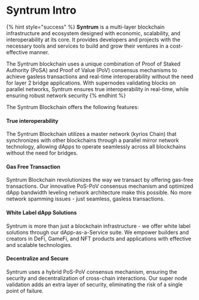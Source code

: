 
# Syntrum Intro

{% hint style="success" %}
**Syntrum** is a multi-layer blockchain infrastructure and ecosystem designed with economic, scalability, and interoperability at its core. It provides developers and projects with the necessary tools and services to build and grow their ventures in a cost-effective manner.

The Syntrum blockchain uses a unique combination of Proof of Staked Authority (PoSA) and Proof of Value (PoV) consensus mechanisms to achieve gasless transactions and real-time interoperability without the need for layer 2 bridge applications. With supernodes validating blocks on parallel networks, Syntrum ensures true interoperability in real-time, while ensuring robust network security
{% endhint %}

&#x20;The Syntrum Blockchain offers the following features:

#### True interoperability

The Syntrum Blockchain utilizes a master network (kyrios Chain) that synchronizes with other blockchains through a parallel mirror network technology, allowing dApps to operate seamlessly across all blockchains without the need for bridges.

#### **Gas Free Transaction**

Syntrum Blockchain revolutionizes the way we transact by offering gas-free transactions. Our innovative PoS-PoV consensus mechanism and optimized dApp bandwidth leveling network architecture make this possible. No more network spamming issues - just seamless, gasless transactions.

#### White Label dApp Solutions

Syntrum is more than just a blockchain infrastructure - we offer white label solutions through our dApp-as-a-Service suite. We empower builders and creators in DeFi, GameFi, and NFT products and applications with effective and scalable technologies.

#### Decentralize and Secure

Syntrum uses a hybrid PoS-PoV consensus mechanism, ensuring the security and decentralization of cross-chain interactions. Our super node validation adds an extra layer of security, eliminating the risk of a single point of failure.



​
